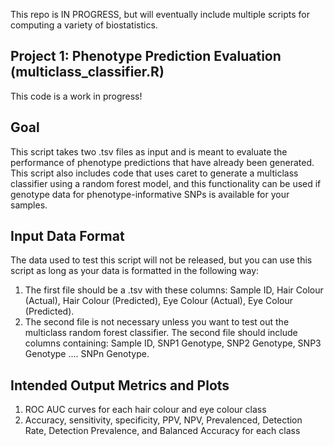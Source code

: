 This repo is IN PROGRESS, but will eventually include multiple scripts for computing a variety of biostatistics.

## Project 1: Phenotype Prediction Evaluation (multiclass_classifier.R)
This code is a work in progress!

## Goal
This script takes two .tsv files as input and is meant to evaluate the performance of phenotype predictions that have already been generated. This script also includes code that uses caret to generate a multiclass classifier using a random forest model, and this functionality can be used if genotype data for phenotype-informative SNPs is available for your samples.

## Input Data Format
The data used to test this script will not be released, but you can use this script as long as your data is formatted in the following way:
1. The first file should be a .tsv with these columns: Sample ID, Hair Colour (Actual), Hair Colour (Predicted), Eye Colour (Actual), Eye Colour (Predicted).
2. The second file is not necessary unless you want to test out the multiclass random forest classifier. The second file should include columns containing: Sample ID, SNP1 Genotype, SNP2 Genotype, SNP3 Genotype .... SNPn Genotype.

## Intended Output Metrics and Plots
1. ROC AUC curves for each hair colour and eye colour class
2. Accuracy, sensitivity, specificity, PPV, NPV, Prevalenced, Detection Rate, Detection Prevalence, and Balanced Accuracy for each class

